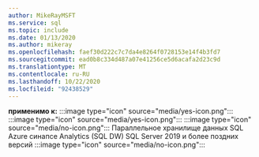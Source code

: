 ```yaml
---
author: MikeRayMSFT
ms.service: sql
ms.topic: include
ms.date: 01/13/2020
ms.author: mikeray
ms.openlocfilehash: faef30d222c7c7da4e8264f0728153e14f4b3fd7
ms.sourcegitcommit: ead0b8c334d487a07e41256ce5d6acafa2d23c9d
ms.translationtype: MT
ms.contentlocale: ru-RU
ms.lasthandoff: 10/22/2020
ms.locfileid: "92438529"
---
```

<Token>**применимо к:** :::image type="icon" source="media/yes-icon.png"::: :::image type="icon" source="media/yes-icon.png"::: :::image type="icon" source="media/no-icon.png"::: Параллельное хранилище данных SQL Azure синапсе Analytics (SQL DW) SQL Server 2019 и более поздних версий :::image type="icon" source="media/no-icon.png":::</Token>

